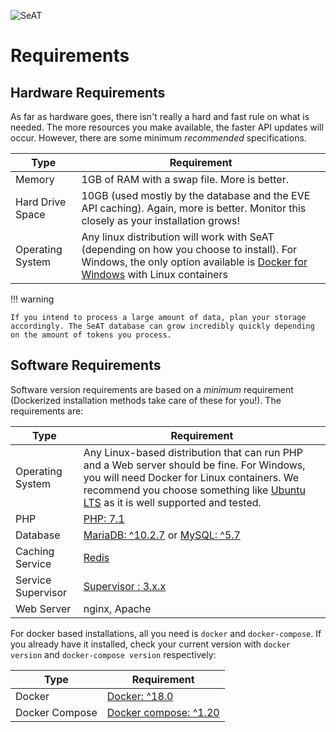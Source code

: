 ![SeAT](https://i.imgur.com/aPPOxSK.png)

# Requirements

## Hardware Requirements

As far as hardware goes, there isn't really a hard and fast rule on what is needed. The more resources you make available, the faster API updates will occur. However, there are some minimum *recommended* specifications.

| Type | Requirement |
| ------- | ------- |
| Memory | 1GB of RAM with a swap file. More is better. |
| Hard Drive Space | 10GB (used mostly by the database and the EVE API caching). Again, more is better. Monitor this closely as your installation grows! |
| Operating System | Any linux distribution will work with SeAT (depending on how you choose to install). For Windows, the only option available is [Docker for Windows](https://docs.docker.com/docker-for-windows/) with Linux containers |

!!! warning

    If you intend to process a large amount of data, plan your storage accordingly. The SeAT database can grow incredibly quickly depending on the amount of tokens you process.

## Software Requirements

Software version requirements are based on a *minimum* requirement (Dockerized installation methods take care of these for you!). The requirements are:

| Type | Requirement |
| ------------ | ------------- |
| Operating System | Any Linux-based distribution that can run PHP and a Web server should be fine.  For Windows, you will need Docker for Linux containers. We recommend you choose something like [Ubuntu LTS](https://www.ubuntu.com/) as it is well supported and tested. |
| PHP | [PHP: 7.1](http://php.net/)|
| Database | [MariaDB: ^10.2.7](https://mariadb.org/) or [MySQL: ^5.7](https://www.mysql.com/) |
| Caching Service | [Redis](https://redis.io/)  |
| Service Supervisor | [Supervisor : 3.x.x](http://supervisord.org/) |
| Web Server | nginx, Apache |

For docker based installations, all you need is `docker` and `docker-compose`. If you already have it installed, check your current version with `docker version` and `docker-compose version` respectively:

| Type | Requirement |
| ------------ | ------------- |
| Docker | [Docker: ^18.0](https://www.docker.com/) |
| Docker Compose | [Docker compose: ^1.20](https://docs.docker.com/compose/)|
